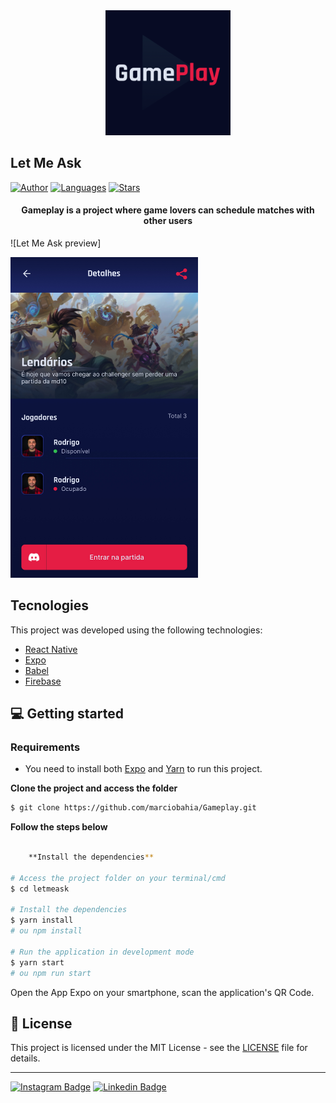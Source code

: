 <div align="center">
  <img src="https://github.com/marciobahia/Gameplay/blob/master/assets/icon.png" width="200" >
</div>

## Let Me Ask

[![Author](https://img.shields.io/badge/author-marciobahia-835AFD?style=flat-square)](https://github.com/marciobahia)
[![Languages](https://img.shields.io/github/languages/count/josepholiveira/letmeask?color=%23835AFD&style=flat-square)](#)
[![Stars](https://img.shields.io/github/stars/marciobahia/letmeask?color=835AFD&style=flat-square)](https://github.com/marciobahia/letmeask/stargazers)

<h4 align="center">
  Gameplay is a project where game lovers can schedule matches with other users
</h4>

![Let Me Ask preview]


<img src="https://github.com/marciobahia/Gameplay/blob/master/assets/preview.jpg" width="300" >


## Tecnologies

This project was developed using the following technologies:


- [React Native](https://reactnative.dev)
- [Expo](https://expo.io)
- [Babel](https://babeljs.io/docs/en/)
- [Firebase](https://firebase.google.com)


## 💻 Getting started

### Requirements

- You need to install both [Expo](https://expo.io) and [Yarn](https://yarnpkg.com/) to run this project.

**Clone the project and access the folder**

```bash
$ git clone https://github.com/marciobahia/Gameplay.git
```

**Follow the steps below**

```bash

    **Install the dependencies**

# Access the project folder on your terminal/cmd
$ cd letmeask

# Install the dependencies
$ yarn install
# ou npm install

# Run the application in development mode
$ yarn start
# ou npm run start


```

Open the App Expo on your smartphone, scan the application's QR Code.

## 📝 License

This project is licensed under the MIT License - see the [LICENSE](LICENSE) file for details.

---

[![Instagram Badge](https://img.shields.io/badge/-@marciobahia-6633cc?style=flat-square&labelColor=6633cc&logo=instagram&logoColor=white&link=https://www.instagram.com/marciobahia/)](https://www.instagram.com/bahiainspetor/) 
[![Linkedin Badge](https://img.shields.io/badge/-Marcio%20Sella%20Bahia-6633cc?style=flat-square&logo=Linkedin&logoColor=white&link=https://www.linkedin.com/in/marcio-gon%C3%A7sella-bahia/)](https://www.linkedin.com/in/márcio-sella-bahia-9b73bb19b/) 
